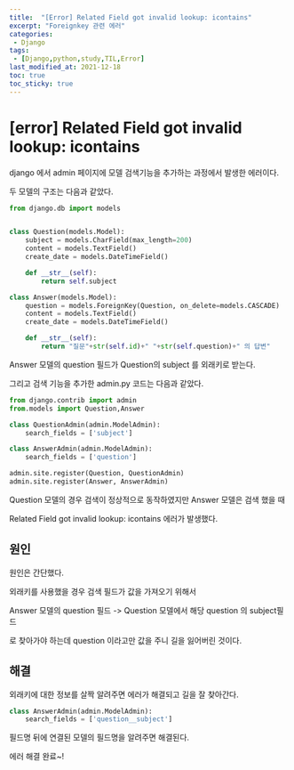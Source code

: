 ```yaml
---
title:  "[Error] Related Field got invalid lookup: icontains"
excerpt: "Foreignkey 관련 에러"
categories:
 - Django
tags:
 - [Django,python,study,TIL,Error]
last_modified_at: 2021-12-18
toc: true
toc_sticky: true
---
```



# [error]  Related Field got invalid lookup: icontains





django 에서 admin 페이지에  모델 검색기능을 추가하는 과정에서 발생한 에러이다.



두 모델의 구조는 다음과 같았다.



```python
from django.db import models


class Question(models.Model):
    subject = models.CharField(max_length=200)
    content = models.TextField()
    create_date = models.DateTimeField()

    def __str__(self):
        return self.subject

class Answer(models.Model):
    question = models.ForeignKey(Question, on_delete=models.CASCADE)
    content = models.TextField()
    create_date = models.DateTimeField()

    def __str__(self):
        return "질문"+str(self.id)+" "+str(self.question)+" 의 답변"

```



Answer 모델의 question 필드가 Question의 subject 를 외래키로 받는다.



그리고 검색 기능을 추가한 admin.py 코드는 다음과 같았다.



```python
from django.contrib import admin
from.models import Question,Answer

class QuestionAdmin(admin.ModelAdmin):
    search_fields = ['subject']

class AnswerAdmin(admin.ModelAdmin):
    search_fields = ['question']

admin.site.register(Question, QuestionAdmin)
admin.site.register(Answer, AnswerAdmin)
```



Question 모델의 경우 검색이 정상적으로 동작하였지만 Answer 모델은 검색 했을 때 

Related Field got invalid lookup: icontains 에러가 발생했다.



## 원인



원인은 간단했다.

외래키를 사용했을 경우 검색 필드가 값을 가져오기 위해서 

Answer 모델의 question 필드 -> Question 모델에서 해당 question 의 subject필드 

로 찾아가야 하는데 question 이라고만 값을 주니 길을 잃어버린 것이다.



## 해결



외래키에 대한 정보를 살짝 알려주면 에러가 해결되고 길을 잘 찾아간다.





```python
class AnswerAdmin(admin.ModelAdmin):
    search_fields = ['question__subject']

```



필드명 뒤에 연결된 모델의 필드명을 알려주면 해결된다.



에러 해결 완료~!